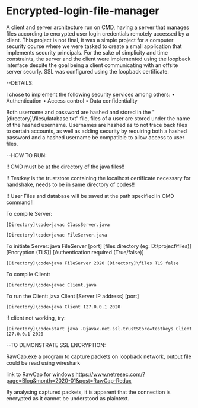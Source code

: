 # Encrypted-login-file-manager

A client and server architecture run on CMD, having a server that manages files according to encrypted user login credentials remotely accessed by a client.
This project is not final, it was a simple project for a computer security course where we were tasked to create a small application that implements security principals.
For the sake of simplicity and time constraints, the server and the client were implemented using the loopback interface despite the goal being a client communicating with an offsite server securly. SSL was configured using the loopback certificate.



--DETAILS:

I chose to implement the following security services among others:
• Authentication
• Access control
• Data confidentiality

Both username and password are hashed and stored in the "[directory]\files\database.txt" file, files of a user are stored under the name of the hashed username.
Usernames are hashed as to not trace back files to certain accounts, as well as adding security by requiring both a hashed password and a hashed username be compatible to allow access to user files.




--HOW TO RUN:

!! CMD must be at the directory of the java files!!

!! Testkey is the truststore containing the localhost certificate necessary for handshake, needs to be in same directory of codes!!

!! User Files and database will be saved at the path specified in CMD command!!

To compile Server:

	[Directory]\code>javac ClassServer.java
	
	[Directory]\code>javac FileServer.java

To initiate Server:	java FileServer [port] [files directory (eg: D:\project\files)] [Encryption (TLS)] [Authentication required (True/false)]

	[Directory]\code>java FileServer 2020 [Directory]\files TLS false

To compile Client:

	[Directory]\code>javac Client.java

To run the Client:	java Client [Server IP address] [port]

	[Directory]\code>java Client 127.0.0.1 2020
	
if client not working, try:

	[Directory]\code>start java -Djavax.net.ssl.trustStore=testkeys Client 127.0.0.1 2020



--TO DEMONSTRATE SSL ENCRYPTION:

RawCap.exe a program to capture packets on loopback network, output file could be read using wireshark

link to RawCap for windows
https://www.netresec.com/?page=Blog&month=2020-01&post=RawCap-Redux

By analysing captured packets, it is apparent that the connection is encrypted as it cannot be understood as plaintext.
